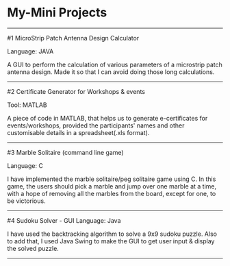 # My-Mini Projects

----------------------

#1 MicroStrip Patch Antenna Design Calculator

  Language: JAVA

  A GUI to perform the calculation of various parameters of a microstrip patch antenna design. Made it so that I can avoid doing those long calculations.  
  

---------------------

#2 Certificate Generator for Workshops & events

  Tool: MATLAB

  A piece of code in MATLAB, that helps us to generate e-certificates for events/workshops, provided the participants' names and other customisable details in a         spreadsheet(.xls format).
  

--------------------

#3  Marble Solitaire (command line game)

  Language: C
  
  I have implemented the marble solitaire/peg solitaire game using C. In this game, the users should pick a marble and jump over one marble at a time, with a hope of   removing all the marbles from the board, except for one, to be victorious.


--------------------


#4  Sudoku Solver - GUI
  Language: Java
  
  I have used the backtracking algorithm to solve a 9x9 sudoku puzzle. Also to add that, I used Java Swing to make the GUI to get user input & display the solved puzzle.

--------------------
